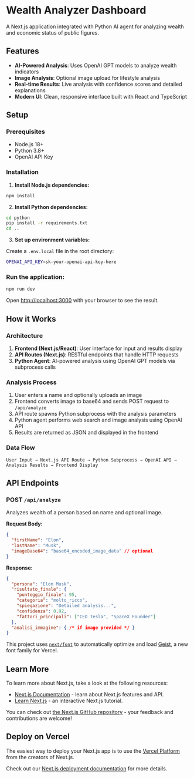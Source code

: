 # Wealth Analyzer Dashboard

A Next.js application integrated with Python AI agent for analyzing wealth and economic status of public figures.

## Features

- **AI-Powered Analysis**: Uses OpenAI GPT models to analyze wealth indicators
- **Image Analysis**: Optional image upload for lifestyle analysis
- **Real-time Results**: Live analysis with confidence scores and detailed explanations
- **Modern UI**: Clean, responsive interface built with React and TypeScript

## Setup

### Prerequisites

- Node.js 18+
- Python 3.8+
- OpenAI API Key

### Installation

1. **Install Node.js dependencies:**
```bash
npm install
```

2. **Install Python dependencies:**
```bash
cd python
pip install -r requirements.txt
cd ..
```

3. **Set up environment variables:**

Create a `.env.local` file in the root directory:
```bash
OPENAI_API_KEY=sk-your-openai-api-key-here
```

### Run the application:

```bash
npm run dev
```

Open [http://localhost:3000](http://localhost:3000) with your browser to see the result.

## How it Works

### Architecture

1. **Frontend (Next.js/React)**: User interface for input and results display
2. **API Routes (Next.js)**: RESTful endpoints that handle HTTP requests
3. **Python Agent**: AI-powered analysis using OpenAI GPT models via subprocess calls

### Analysis Process

1. User enters a name and optionally uploads an image
2. Frontend converts image to base64 and sends POST request to `/api/analyze`
3. API route spawns Python subprocess with the analysis parameters
4. Python agent performs web search and image analysis using OpenAI API
5. Results are returned as JSON and displayed in the frontend

### Data Flow

```
User Input → Next.js API Route → Python Subprocess → OpenAI API → Analysis Results → Frontend Display
```

## API Endpoints

### POST `/api/analyze`

Analyzes wealth of a person based on name and optional image.

**Request Body:**
```json
{
  "firstName": "Elon",
  "lastName": "Musk",
  "imageBase64": "base64_encoded_image_data" // optional
}
```

**Response:**
```json
{
  "persona": "Elon Musk",
  "risultato_finale": {
    "punteggio_finale": 95,
    "categoria": "molto_ricco",
    "spiegazione": "Detailed analysis...",
    "confidenza": 0.92,
    "fattori_principali": ["CEO Tesla", "SpaceX Founder"]
  },
  "analisi_immagine": { /* if image provided */ }
}
```

This project uses [`next/font`](https://nextjs.org/docs/app/building-your-application/optimizing/fonts) to automatically optimize and load [Geist](https://vercel.com/font), a new font family for Vercel.

## Learn More

To learn more about Next.js, take a look at the following resources:

- [Next.js Documentation](https://nextjs.org/docs) - learn about Next.js features and API.
- [Learn Next.js](https://nextjs.org/learn) - an interactive Next.js tutorial.

You can check out [the Next.js GitHub repository](https://github.com/vercel/next.js) - your feedback and contributions are welcome!

## Deploy on Vercel

The easiest way to deploy your Next.js app is to use the [Vercel Platform](https://vercel.com/new?utm_medium=default-template&filter=next.js&utm_source=create-next-app&utm_campaign=create-next-app-readme) from the creators of Next.js.

Check out our [Next.js deployment documentation](https://nextjs.org/docs/app/building-your-application/deploying) for more details.
